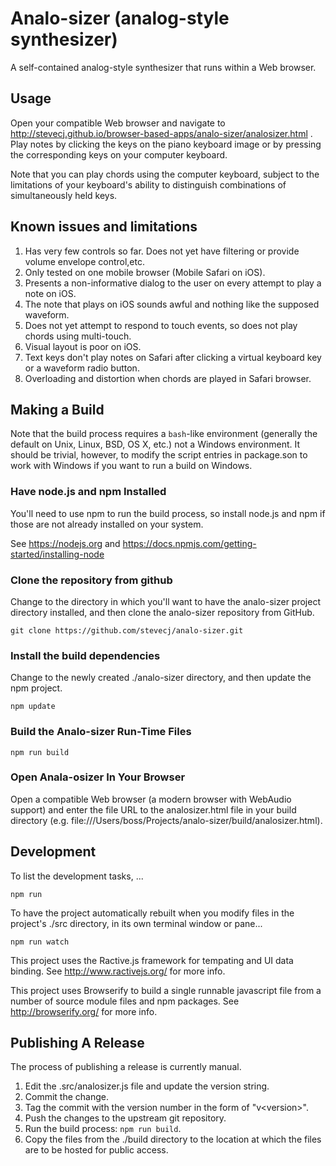 # Analo-sizer (analog-style synthesizer)

A self-contained analog-style synthesizer that runs within a Web browser.

## Usage

Open your compatible Web browser and navigate to
http://stevecj.github.io/browser-based-apps/analo-sizer/analosizer.html .
Play notes by clicking the keys on the piano keyboard image or by
pressing the corresponding keys on your computer keyboard.

Note that you can play chords using the computer keyboard, subject to
the limitations of your keyboard's ability to distinguish combinations
of simultaneously held keys.

## Known issues and limitations

1. Has very few controls so far.  Does not yet have filtering or provide
   volume envelope control,etc.
2. Only tested on one mobile browser (Mobile Safari on iOS).
3. Presents a non-informative dialog to the user on every attempt to play
   a note on iOS.
4. The note that plays on iOS sounds awful and nothing like the supposed
   waveform.
5. Does not yet attempt to respond to touch events, so does not play chords
   using multi-touch.
6. Visual layout is poor on iOS.
7. Text keys don't play notes on Safari after clicking a virtual keyboard
   key or a waveform radio button.
8. Overloading and distortion when chords are played in Safari browser.

## Making a Build

Note that the build process requires a `bash`-like environment (generally
the default on Unix, Linux, BSD, OS X, etc.) not a Windows environment.
It should be trivial, however, to modify the script entries in package.son
to work with Windows if you want to run a build on Windows.

### Have node.js and npm Installed

You'll need to use npm to run the build process, so install node.js and
npm if those are not already installed on your system.

See https://nodejs.org and
https://docs.npmjs.com/getting-started/installing-node

### Clone the repository from github

Change to the directory in which you'll want to have the analo-sizer
project directory installed, and then clone the analo-sizer repository
from GitHub.

    git clone https://github.com/stevecj/analo-sizer.git

### Install the build dependencies

Change to the newly created ./analo-sizer directory, and then update the
npm project.

    npm update

### Build the Analo-sizer Run-Time Files

    npm run build

### Open Anala-osizer In Your Browser

Open a compatible Web browser (a modern browser with WebAudio support) and
enter the file URL to the analosizer.html file in your build directory
(e.g. file:///Users/boss/Projects/analo-sizer/build/analosizer.html).

## Development

To list the development tasks, ...

    npm run

To have the project automatically rebuilt when you modify files in the
project's ./src directory, in its own terminal window or pane...

    npm run watch

This project uses the Ractive.js framework for tempating and UI data
binding.  See http://www.ractivejs.org/ for more info.

This project uses Browserify to build a single runnable javascript file
from a number of source module files and npm packages.  See
http://browserify.org/ for more info.

## Publishing A Release

The process of publishing a release is currently manual.

1. Edit the .src/analosizer.js file and update the version string.
2. Commit the change.
3. Tag the commit with the version number in the form of "v&lt;version>".
4. Push the changes to the upstream git repository.
5. Run the build process: `npm run build`.
6. Copy the files from the ./build directory to the location at which
   the files are to be hosted for public access.
